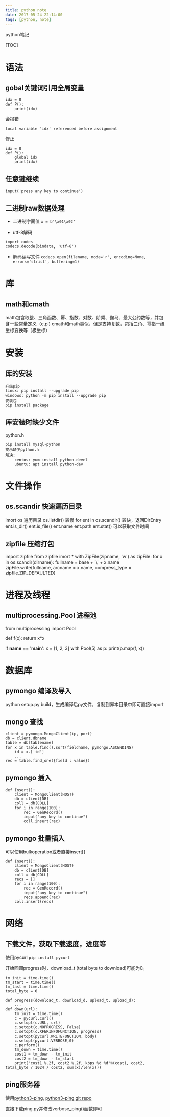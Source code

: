 ```yaml
---
title: python note
date: 2017-05-24 22:14:00
tags: [python, note]
---
```


python笔记
<!--more-->


[TOC]


# 语法

## gobal关键词引用全局变量
```language
idx = 0
def P():
	print(idx)
```
会报错
```
local variable 'idx' referenced before assignment
```
修正
```language
idx = 0
def P():
	global idx
	print(idx)
```

## 任意键继续
```language
input('press any key to continue')
```

## 二进制raw数据处理

- 二进制字面值 `x = b'\x01\x02'`

- utf-8解码
```
import codes
codecs.decode(bindata, 'utf-8')
```

- 解码读写文件 `codecs.open(filename, mode='r', encoding=None, errors='strict', buffering=1) `



# 库

## math和cmath
math包含取整、三角函数、幂、指数、对数、阶乘、伽马、最大公约数等，并包含一些常量定义（e,pi)
cmath和math类似，但是支持复数，包括三角、幂指一级坐标变换等（极坐标）



# 安装

## 库的安装

```
升级pip
linux: pip install --upgrade pip
windows: python -m pip install --upgrade pip
安装包
pip install package
```

## 库安装时缺少文件

python.h

```
pip install mysql-python
提示缺少python.h
解决:
	centos: yum install python-devel
	ubuntu: apt install python-dev
```



# 文件操作

## os.scandir 快速遍历目录
imort os
遍历目录
os.listdir() 较慢
for ent in os.scandir() 较快，返回DirEntry
	ent.is_dir()
	ent.is_file()
	ent.name
	ent.path
	ent.stat() 可以获取文件时间

## zipfile 压缩打包
import zipfile
from zipfile imort *
with ZipFile(zipname, 'w') as zipFile:
	for x in os.scandir(dirname):
		fullname = base + '\\' + x.name
		zipFile.write(fullname, arcname = x.name, compress_type = zipfile.ZIP_DEFAULTED)

# 进程及线程

## multiprocessing.Pool 进程池

from multiprocessing import Pool

def f(x):
    return x*x

if __name__ == '__main__':
	x = [1, 2, 3]
	with Pool(5) as p:
	    print(p.map(f, x))

# 数据库

## pymongo 编译及导入
python setup.py build，生成编译后py文件，复制到脚本目录中即可直接import

## mongo 查找
```language
client = pymongo.MongoClient(ip, port)
db = client.dbname
table = db[tablename]
for x in table.find().sort(fieldname, pymongo.ASCENDING)
	id = x.['id']
	...
rec = table.find_one({field : value})
```

## pymongo 插入
```language
def Insert():
    client = MongoClient(HOST)
    db = client[DB]
    coll = db[COLL]
    for i in range(100):
        rec = GenRecord()
        input("any key to continue")
        coll.insert(rec)
```

## pymongo 批量插入
可以使用bulkoperation或者直接insert[]
```language
def Insert():
    client = MongoClient(HOST)
    db = client[DB]
    coll = db[COLL]
    recs = []
    for i in range(100):
        rec = GenRecord()
        input("any key to continue")
        recs.append(rec)
    coll.insert(recs)
```
# 网络

## 下载文件，获取下载速度，进度等

使用pycurl `pip install pycurl`

开始回调progress时，download_t (total byte to download)可能为0。

```
tm_init = time.time()
tm_start = time.time()
tm_last = time.time()
total_byte = 0

def progress(download_t, download_d, upload_t, upload_d):
	...
def down(url):
    tm_init = time.time()
    c = pycurl.Curl()
    c.setopt(c.URL, url)
    c.setopt(c.NOPROGRESS, False)
    c.setopt(c.XFERINFOFUNCTION, progress)
    c.setopt(pycurl.WRITEFUNCTION, body)
    c.setopt(pycurl.VERBOSE,0)
    c.perform()
    tm_down = time.time()
    cost1 = tm_down - tm_init
    cost2 = tm_down - tm_start
    print("cost1 %.2f, cost2 %.2f, kbps %d %d"%(cost1, cost2, total_byte / 1024 / cost2, sum(x)/len(x)))
```



## ping服务器

使用[python3-ping](https://pypi.python.org/pypi/python3-ping), [python3-ping git repo](https://github.com/emamirazavi/python3-ping)

直接下载ping.py并修改verbose_ping()函数即可



